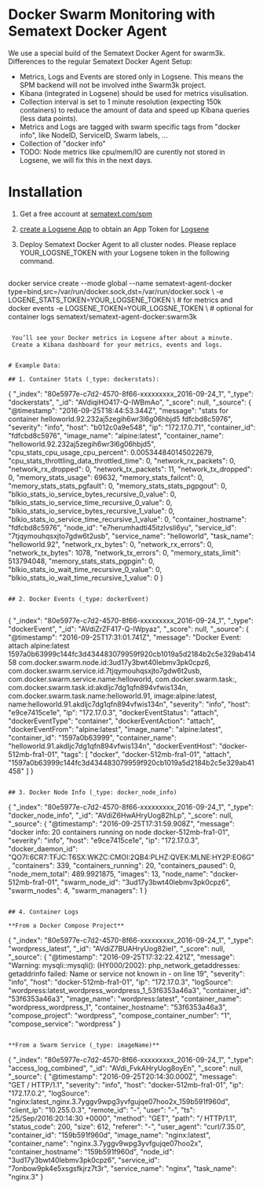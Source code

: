 # Docker Swarm Monitoring with Sematext Docker Agent

We use a special build of the Sematext Docker Agent for swarm3k.
Differences to the regular Sematext Docker Agent Setup:
- Metrics, Logs and Events are stored only in Logsene. 
  This means the SPM backend will not be involved inthe Swarm3k project. 
- Kibana (integrated in Logsene) should be used for metrics visulisation.  
- Collection interval is set to 1 minute resolution (expecting 150k containers) to reduce the amount of data and speed up Kibana queries (less data points).
- Metrics and Logs are tagged with swarm specific tags from "docker info", like NodeID, ServiceID, Swarm labels, ...
- Collection of "docker info" 
- TODO: Node metrics like cpu/mem/IO are curently not stored in Logsene, we will fix this in the next days. 

# Installation 

1. Get a free account at [sematext.com/spm](https://apps.sematext.com/users-web/register.do)  
2. [create a Logsene App](https://apps.sematext.com/logsene-reports/registerApplication.do) to obtain an App Token for [Logsene](http://www.sematext.com/logsene/)  
3. Deploy Sematext Docker Agent to all cluster nodes. Please replace YOUR_LOGSNE_TOKEN with your Logsene token in the following command.

   ```
docker service create --mode global --name sematext-agent-docker \
type=bind,src=/var/run/docker.sock,dst=/var/run/docker.sock \ 
-e LOGENE_STATS_TOKEN=YOUR_LOGSENE_TOKEN \ # for metrics and docker events
-e LOGSENE_TOKEN=YOUR_LOGSNE_TOKEN \ # optional for container logs
sematext/sematext-agent-docker:swarm3k
   ```

    You’ll see your Docker metrics in Logsene after about a minute. 
    Create a Kibana dashboard for your metrics, events and logs. 


# Example Data:

## 1. Container Stats (_type: dockerstats): 

```
{
  "_index": "80e5977e-c7d2-4570-8f66-xxxxxxxxx_2016-09-24_1",
  "_type": "dockerstats",
  "_id": "AVdiqiHO417-Q-IWBmAo",
  "_score": null,
  "_source": {
    "@timestamp": "2016-09-25T18:44:53.344Z",
    "message": "stats for container helloworld.92.232aj5zegih6wr3l6g06hbjd5 fdfcbd8c5976",
    "severity": "info",
    "host": "b012c0a9e548",
    "ip": "172.17.0.71",
    "container_id": "fdfcbd8c5976",
    "image_name": "alpine:latest",
    "container_name": "helloworld.92.232aj5zegih6wr3l6g06hbjd5",
    "cpu_stats_cpu_usage_cpu_percent": 0.005344840145022679,
    "cpu_stats_throttling_data_throttled_time": 0,
    "network_rx_packets": 0,
    "network_rx_dropped": 0,
    "network_tx_packets": 11,
    "network_tx_dropped": 0,
    "memory_stats_usage": 69632,
    "memory_stats_failcnt": 0,
    "memory_stats_stats_pgfault": 0,
    "memory_stats_stats_pgpgout": 0,
    "blkio_stats_io_service_bytes_recursive_0_value": 0,
    "blkio_stats_io_service_time_recursive_0_value": 0,
    "blkio_stats_io_service_bytes_recursive_1_value": 0,
    "blkio_stats_io_service_time_recursive_1_value": 0,
    "container_hostname": "fdfcbd8c5976",
    "node_id": "e7herumhadti45itzlvsli6yu",
    "service_id": "7tjqymouhqsxjto7gdw6t2usb",
    "service_name": "helloworld",
    "task_name": "helloworld.92",
    "network_rx_bytes": 0,
    "network_rx_errors": 0,
    "network_tx_bytes": 1078,
    "network_tx_errors": 0,
    "memory_stats_limit": 513794048,
    "memory_stats_stats_pgpgin": 0,
    "blkio_stats_io_wait_time_recursive_0_value": 0,
    "blkio_stats_io_wait_time_recursive_1_value": 0
  }
 ```

## 2. Docker Events (_type: dockerEvent)

 
 ```
{
  "_index": "80e5977e-c7d2-4570-8f66-xxxxxxxxx_2016-09-24_1",
  "_type": "dockerEvent",
  "_id": "AVdiZrZF417-Q-IWpyaz",
  "_score": null,
  "_source": {
    "@timestamp": "2016-09-25T17:31:01.741Z",
    "message": "Docker Event: attach alpine:latest 1597a0b63999c144fc3d434483079959f920cb1019a5d2184b2c5e329ab41458 com.docker.swarm.node.id:3ud17y3bwt40lebmv3pk0cpz6, com.docker.swarm.service.id:7tjqymouhqsxjto7gdw6t2usb, com.docker.swarm.service.name:helloworld, com.docker.swarm.task:, com.docker.swarm.task.id:akdljc7dg1qfn894vfwis134n, com.docker.swarm.task.name:helloworld.91, image:alpine:latest, name:helloworld.91.akdljc7dg1qfn894vfwis134n",
    "severity": "info",
    "host": "e9ce7415ce1e",
    "ip": "172.17.0.3",
    "dockerEventStatus": "attach",
    "dockerEventType": "container",
    "dockerEventAction": "attach",
    "dockerEventFrom": "alpine:latest",
    "image_name": "alpine:latest",
    "container_id": "1597a0b63999",
    "container_name": "helloworld.91.akdljc7dg1qfn894vfwis134n",
    "dockerEventHost": "docker-512mb-fra1-01",
    "tags": [
      "docker",
      "docker-512mb-fra1-01",
      "attach",
      "1597a0b63999c144fc3d434483079959f920cb1019a5d2184b2c5e329ab41458"
    ]
  }
 ```
 
## 3. Docker Node Info (_type: docker_node_info)
 
```
{
  "_index": "80e5977e-c7d2-4570-8f66-xxxxxxxxx_2016-09-24_1",
  "_type": "docker_node_info",
  "_id": "AVdiZ6HwAHryUog82hLp",
  "_score": null,
  "_source": {
    "@timestamp": "2016-09-25T17:31:59.908Z",
    "message": "docker info: 20 containers running on node docker-512mb-fra1-01",
    "severity": "info",
    "host": "e9ce7415ce1e",
    "ip": "172.17.0.3",
    "docker_daemon_id": "QO7I:6CR7:TFJC:T6SX:WKZC:CMOI:2QB4:PLHZ:QVEK:MLNE:HY2P:EO6G",
    "containers": 339,
    "containers_running": 20,
    "containers_paused": 0,
    "node_mem_total": 489.9921875,
    "images": 13,
    "node_name": "docker-512mb-fra1-01",
    "swarm_node_id": "3ud17y3bwt40lebmv3pk0cpz6",
    "swarm_nodes": 4,
    "swarm_managers": 1
  }
  ```
  
## 4. Container Logs
 
**From a Docker Compose Project**
 
 ```
 {
  "_index": "80e5977e-c7d2-4570-8f66-xxxxxxxxx_2016-09-24_1",
  "_type": "wordpress_latest",
  "_id": "AVdiZ7BUAHryUog82ieI",
  "_score": null,
  "_source": {
    "@timestamp": "2016-09-25T17:32:22.421Z",
    "message": "Warning: mysqli::mysqli(): (HY000/2002): php_network_getaddresses: getaddrinfo failed: Name or service not known in - on line 19",
    "severity": "info",
    "host": "docker-512mb-fra1-01",
    "ip": "172.17.0.3",
    "logSource": "wordpress:latest_wordpress_wordpress_1_53f6353a46a3",
    "container_id": "53f6353a46a3",
    "image_name": "wordpress:latest",
    "container_name": "wordpress_wordpress_1",
    "container_hostname": "53f6353a46a3",
    "compose_project": "wordpress",
    "compose_container_number": "1",
    "compose_service": "wordpress"
  }
  ```
  
**From a Swarm Service (_type: imageName)**
 
 ```
  {
  "_index": "80e5977e-c7d2-4570-8f66-xxxxxxxxx_2016-09-24_1",
  "_type": "access_log_combined",
  "_id": "AVdi_FvkAHryUog8oyEn",
  "_score": null,
  "_source": {
    "@timestamp": "2016-09-25T20:14:30.000Z",
    "message": "GET / HTTP/1.1",
    "severity": "info",
    "host": "docker-512mb-fra1-01",
    "ip": "172.17.0.2",
    "logSource": "nginx:latest_nginx.3.7yggv9wpg3yvfgujqe07hoo2x_159b591f960d",
    "client_ip": "10.255.0.3",
    "remote_id": "-",
    "user": "-",
    "ts": "25/Sep/2016:20:14:30 +0000",
    "method": "GET",
    "path": "/ HTTP/1.1",
    "status_code": 200,
    "size": 612,
    "referer": "-",
    "user_agent": "curl/7.35.0",
    "container_id": "159b591f960d",
    "image_name": "nginx:latest",
    "container_name": "nginx.3.7yggv9wpg3yvfgujqe07hoo2x",
    "container_hostname": "159b591f960d",
    "node_id": "3ud17y3bwt40lebmv3pk0cpz6",
    "service_id": "7onbow9pk4e5xsgsfkjrz7t3r",
    "service_name": "nginx",
    "task_name": "nginx.3"
  }
  ```
 
